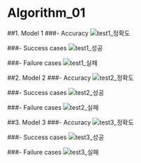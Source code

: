 # Algorithm_01

##1. Model 1
###- Accuracy
![test1_정확도](https://user-images.githubusercontent.com/81462890/121803602-699ff100-cc7d-11eb-924d-d97a31268495.JPG)

###- Success cases
![test1_성공](https://user-images.githubusercontent.com/81462890/121803631-889e8300-cc7d-11eb-9fa5-f3b3618d6cc0.JPG)

###- Failure cases
![test1_실패](https://user-images.githubusercontent.com/81462890/121803634-8a684680-cc7d-11eb-8440-fccf92ce9474.JPG)


##2. Model 2
###- Accuracy
![test2_정확도](https://user-images.githubusercontent.com/81462890/121803637-8f2cfa80-cc7d-11eb-89eb-041e511f3ea3.JPG)

###- Success cases
![test2_성공](https://user-images.githubusercontent.com/81462890/121803638-90f6be00-cc7d-11eb-875a-db0916de059f.JPG)

###- Failure cases
![test2_실패](https://user-images.githubusercontent.com/81462890/121803642-93591800-cc7d-11eb-8a95-67beb4c6a972.JPG)


##3. Model 3
###- Accuracy
![test3_정확도](https://user-images.githubusercontent.com/81462890/121803643-948a4500-cc7d-11eb-9c80-bc3393c51470.JPG)

###- Success cases
![test3_성공](https://user-images.githubusercontent.com/81462890/121803644-96540880-cc7d-11eb-8d22-527e07c19517.JPG)

###- Failure cases
![test3_실패](https://user-images.githubusercontent.com/81462890/121803646-97853580-cc7d-11eb-9d53-5828550c84e9.JPG)
